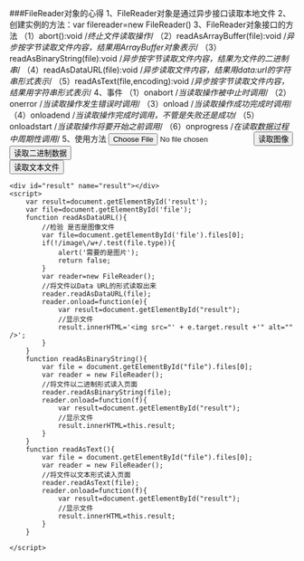 ###FileReader对象的心得
1、FileReader对象是通过异步接口读取本地文件
2、创建实例的方法：var filereader=new FileReader()
3、FileReader对象接口的方法
	（1）abort():void                             /*终止文件读取操作*/
	（2）readAsArrayBuffer(file):void             /*异步按字节读取文件内容，结果用ArrayBuffer对象表示*/
	（3）readAsBinaryString(file):void            /*异步按字节读取文件内容，结果为文件的二进制串*/
	（4）readAsDataURL(file):void                 /*异步读取文件内容，结果用data:url的字符串形式表示*/
	（5）readAsText(file,encoding):void           /*异步按字节读取文件内容，结果用字符串形式表示*/
4、事件
	（1）onabort                                  /*当读取操作被中止时调用*/
	（2）onerror                                  /*当读取操作发生错误时调用*/
	（3）onload                                   /*当读取操作成功完成时调用*/
	（4）onloadend                                /*当读取操作完成时调用，不管是失败还是成功*/
	（5）onloadstart                              /*当读取操作将要开始之前调用*/
	（6）onprogress                               /*在读取数据过程中周期性调用*/
5、使用方法
	<input type="file" id="file"/>
	<input type="button" value="读取图像" onclick="readAsDataURL()"/>
	<input type="button" value="读取二进制数据" onclick="readAsBinaryString()" />  
    <input type="button" value="读取文本文件" onclick="readAsText()" />  

	<div id="result" name="result"></div>
	<script>
		var result=document.getElementById('result');
		var file=document.getElementById('file');
		function readAsDataURL(){
			//检验 是否是图像文件
			var file=document.getElementById('file').files[0];
			if(!/image\/w+/.test(file.type)){
				alert('需要的是图片');
				return false;
			}
			var reader=new FileReader();
			//将文件以Data URL的形式读取出来
			reader.readAsDataURL(file);
			reader.onload=function(e){
				var result=document.getElementById("result");  
				//显示文件  
				result.innerHTML='<img src="' + e.target.result +'" alt="" />'; 
			}
		}
		function readAsBinaryString(){  
			var file = document.getElementById("file").files[0];  
			var reader = new FileReader();  
			//将文件以二进制形式读入页面  
			reader.readAsBinaryString(file);  
			reader.onload=function(f){  
				var result=document.getElementById("result");  
				//显示文件  
				result.innerHTML=this.result;  
			}  
		}  
		function readAsText(){  
			var file = document.getElementById("file").files[0];  
			var reader = new FileReader();  
	 		//将文件以文本形式读入页面  
			reader.readAsText(file);  
			reader.onload=function(f){  
				var result=document.getElementById("result");  
				//显示文件  
				result.innerHTML=this.result;  
			}  
		}  

	</script>
		